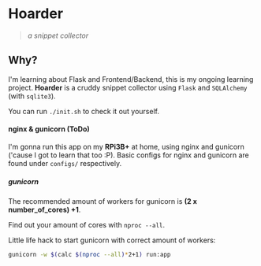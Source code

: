 # Hoarder
> _a snippet collector_

## Why?
I'm learning about Flask and Frontend/Backend, this is my ongoing learning project.
__Hoarder__ is a cruddy snippet collector using `Flask` and `SQLAlchemy` (with `sqlite3`).

You can run `./init.sh` to check it out yourself.

#### nginx & gunicorn (ToDo)
I'm gonna run this app on my **RPi3B+** at home, using nginx and gunicorn ('cause I got to learn that too :P).
Basic configs for nginx and gunicorn are found under `configs/` respectively.

##### gunicorn
The recommended amount of workers for gunicorn is __(2 x number_of_cores) +1__.

Find out your amount of cores with `nproc --all`.

Little life hack to start gunicorn with correct amount of workers:
```bash
gunicorn -w $(calc $(nproc --all)*2+1) run:app
```
